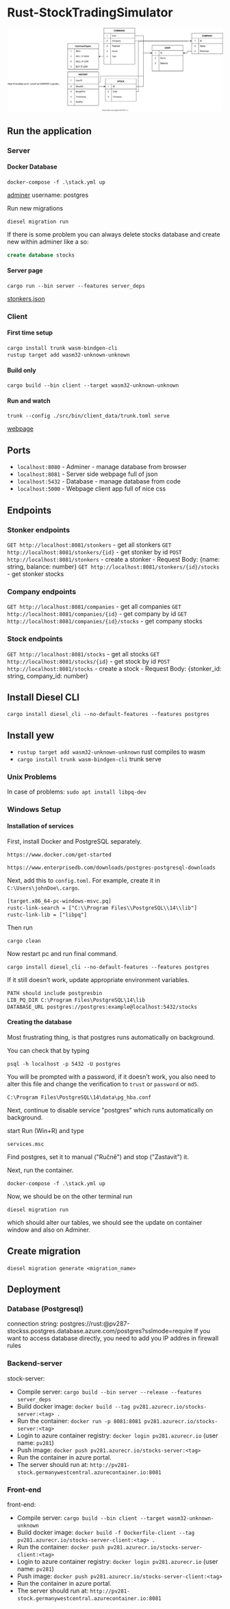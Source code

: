 # Rust-StockTradingSimulator
![diagram](diagram.svg)

## Run the application
### Server
#### Docker Database
```
docker-compose -f .\stack.yml up
```
[adminer](http://localhost:8080) 
username: postgres

Run new migrations
```
diesel migration run
```

If there is some problem you can always delete stocks database and create new within adminer like a so:
```sql
create database stocks
```

#### Server page
```
cargo run --bin server --features server_deps
```
[stonkers.json](http://localhost:8081/stonkers)

### Client
#### First time setup
```
cargo install trunk wasm-bindgen-cli
rustup target add wasm32-unknown-unknown
```
#### Build only
```
cargo build --bin client --target wasm32-unknown-unknown
```

#### Run and watch
```
trunk --config ./src/bin/client_data/trunk.toml serve
```
[webpage](http://localhost:5000/)

## Ports
* `localhost:8080` - Adminer - manage database from browser
* `localhost:8081` - Server side webpage full of json
* `localhost:5432` - Database - manage database from code
* `localhost:5000` - Webpage client app full of nice css

## Endpoints
### Stonker endpoints
`GET http://localhost:8081/stonkers`
    - get all stonkers
`GET http://localhost:8081/stonkers/{id}`
    - get stonker by id
`POST http://localhost:8081/stonkers`
    - create a stonker
    - Request Body: {name: string, balance: number}
`GET http://localhost:8081/stonkers/{id}/stocks`
    - get stonker stocks

### Company endpoints
`GET http://localhost:8081/companies`
    - get all companies
`GET http://localhost:8081/companies/{id}`
    - get company by id
`GET http://localhost:8081/companies/{id}/stocks`
    - get company stocks


### Stock endpoints
`GET http://localhost:8081/stocks`
    - get all stocks
`GET http://localhost:8081/stocks/{id}`
    - get stock by id
`POST http://localhost:8081/stocks`
    - create a stock
    - Request Body: {stonker_id: string, company_id: number}

## Install Diesel CLI
`cargo install diesel_cli --no-default-features --features postgres`

## Install yew
* `rustup target add wasm32-unknown-unknown` rust compiles to wasm 
* `cargo install trunk wasm-bindgen-cli` trunk serve

### Unix Problems
In case of problems: `sudo apt install libpq-dev`


### Windows Setup
#### Installation of services
First, install Docker and PostgreSQL separately. 

```
https://www.docker.com/get-started
```

```
https://www.enterprisedb.com/downloads/postgres-postgresql-downloads
```

Next, add this to `config.toml`. For example, create it in `C:\Users\johnDoe\.cargo`.

```
[target.x86_64-pc-windows-msvc.pq]
rustc-link-search = ["C:\\Program Files\\PostgreSQL\\14\\lib"]
rustc-link-lib = ["libpq"]
```

Then run
```
cargo clean
```

Now restart pc and run final command.
```
cargo install diesel_cli --no-default-features --features postgres
```

If it still doesn't work, update appropriate environment variables. 

```
PATH should include postgresbin
LIB_PQ_DIR C:\Program Files\PostgreSQL\14\lib
DATABASE_URL postgres://postgres:example@localhost:5432/stocks
```

#### Creating the database

Most frustrating thing, is that postgres runs automatically
on background.


You can check that by typing

```
psql -h localhost -p 5432 -U postgres
```

You will be prompted with a password, if it doesn't work, you
also need to alter this file and change the verification to `trust` or `password` or `md5`.

```
C:\Program Files\PostgreSQL\14\data\pg_hba.conf
```

Next, continue to disable service "postgres" which runs automatically on 
background.

start Run (Win+R) and type

```
services.msc
```

Find postgres, set it to manual ("Ručně") and stop ("Zastavit") it.

Next, run the container.

```
docker-compose -f .\stack.yml up
```

Now, we should be on the other terminal run

```
diesel migration run
```

which should alter our tables, we should see the update on container window and also on Adminer.

## Create migration
`diesel migration generate <migration_name>`

## Deployment

### Database (Postgresql)
connection string: postgres://rust:<password>@pv287-stockss.postgres.database.azure.com/postgres?sslmode=require
If you want to access database directly, you need to add you IP addres in firewall rules


### Backend-server
stock-server:
- Compile server: `cargo build --bin server --release --features server_deps`
- Build docker image: `docker build --tag pv281.azurecr.io/stocks-server:<tag> .`
- Run the container: `docker run -p 8081:8081 pv281.azurecr.io/stocks-server:<tag>`
- Login to azure container registry: `docker login pv281.azurecr.io` (user name: `pv281`)
- Push image: `docker push pv281.azurecr.io/stocks-server:<tag>`
- Run the container in azure portal.
- The server should run at: `http://pv281-stock.germanywestcentral.azurecontainer.io:8081`

### Front-end
front-end:
- Compile server: `cargo build --bin client --target wasm32-unknown-unknown`
- Build docker image: `docker build -f Dockerfile-client --tag pv281.azurecr.io/stocks-server-client:<tag> .`
- Run the container: `docker push pv281.azurecr.io/stocks-server-client:<tag> `
- Login to azure container registry: `docker login pv281.azurecr.io` (user name: `pv281`)
- Push image: `docker push pv281.azurecr.io/stocks-server-client:<tag>`
- Run the container in azure portal.
- The server should run at: `http://pv281-stock.germanywestcentral.azurecontainer.io:8081`

